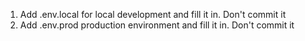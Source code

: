 1. Add .env.local for local development and fill it in. Don't commit it
2. Add .env.prod production environment and fill it in. Don't commit it
